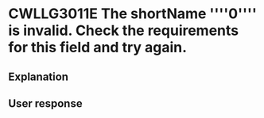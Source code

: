 # CWLLG3011E The shortName ''''0'''' is invalid.  Check the requirements for this field and try again.

## Explanation

## User response